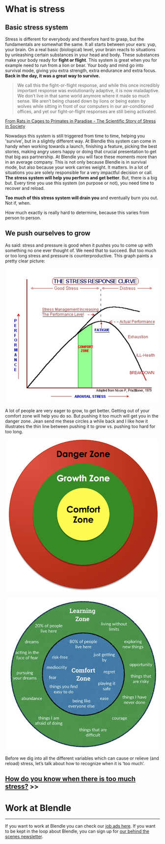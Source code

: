# What is stress

## Basic stress system

Stress is different for everybody and therefore hard to grasp, but the fundamentals are somewhat the same. It all starts between your ears: yup, your brain. On a real basic (biological) level, your brain reacts to situations by unleashing certain substances in your head and body. These substances make your body ready for **fight or flight**. This system is great when you for example need to run from a lion or bear. Your body and mind go into survival mode, giving you extra strength, extra endurance and extra focus. **Back in the day, it was a great way to survive.**

> We call this the fight-or-flight response, and while this once incredibly important response was evolutionarily adaptive, it is now maladaptive. We don’t live in that same world anymore where it made so much sense. We aren’t being chased down by lions or being eaten by wolves while sitting in front of our computers in our air-conditioned offices, and yet our fight-or-flight responses are still being activated.
> 

[From Rats in Cages to Primates in Paradise - The Scientific Story of Stress in Society](https://medium.com/basic-income/human-park-a-mammals-guide-to-stress-free-living-17f6cab007b3)

Nowadays this system is still triggered from time to time, helping you 'survive', but in a slightly different way. At Blendle this system can come in handy when working towards a launch, finishing a feature, picking the best stories, making angry users happy or doing that crucial presentation to get that big ass partnership. At Blendle you will face these moments more than in an average company. This is not only because Blendle is in survival mode, but also because your work carries weight. It matters. In a lot of situations you are solely responsible for a very impactful decision or call. **The stress system will help you perform and get better**. But, there is a big but. Every time you use this system (on purpose or not), you need time to recover and reload.

**Too much of this stress system will drain you** and eventually burn you out. Not if, when.

How much exactly is really hard to determine, because this varies from person to person.

## We push ourselves to grow

As said: stress and pressure is good when it pushes you to come up with something no one ever thought of. We need that to succeed. But too much or too long stress and pressure is counterproductive. This graph paints a pretty clear picture:

![What%20is%20stress%20191d0a7711874ba4a718dd422e9f762f/Schermafbeelding_2017-06-28_om_12.56.40.png](What%20is%20stress%20191d0a7711874ba4a718dd422e9f762f/Schermafbeelding_2017-06-28_om_12.56.40.png)

A lot of people are very eager to grow, to get better. Getting out of your comfort zone will help you do so. But pushing it too much will get you in the danger zone. Jean send me these circles a while back and I like how it illustrates the thin line between pushing it to grow vs. pushing too hard for too long.

![What%20is%20stress%20191d0a7711874ba4a718dd422e9f762f/Pasted_image_at_2017_06_28_08_58.png](What%20is%20stress%20191d0a7711874ba4a718dd422e9f762f/Pasted_image_at_2017_06_28_08_58.png)

![What%20is%20stress%20191d0a7711874ba4a718dd422e9f762f/Pasted_image_at_2017_06_28_09_01.png](What%20is%20stress%20191d0a7711874ba4a718dd422e9f762f/Pasted_image_at_2017_06_28_09_01.png)

Before we dig into all the different variables which can cause or relieve (and reload) stress, let’s talk about how to recognize when it is ‘too much’.

## [How do you know when there is too much stress?](https://www.notion.so/When-is-there-too-much-stress-fb1f90853ed347f1b7cdb74626be2f92?pvs=21) >>

# Work at Blendle

---

If you want to work at Blendle you can check our [job ads here](https://blendle.homerun.co/). If you want to be kept in the loop about Blendle, you can sign up for [our behind the scenes newsletter](https://blendle.homerun.co/yes-keep-me-posted/tr/apply?token=8092d4128c306003d97dd3821bad06f2).